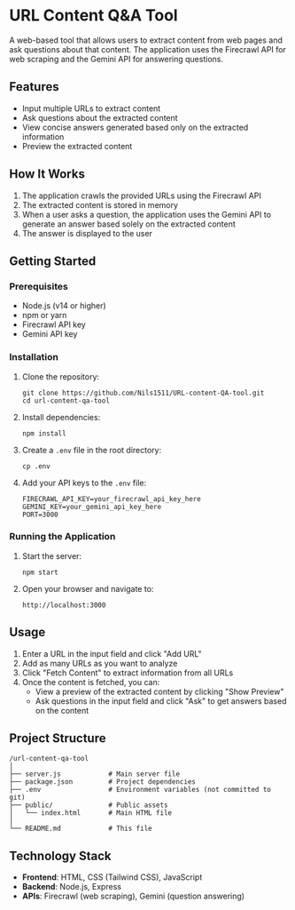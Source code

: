 # URL Content Q&A Tool

A web-based tool that allows users to extract content from web pages and ask questions about that content. The application uses the Firecrawl API for web scraping and the Gemini API for answering questions.

## Features

- Input multiple URLs to extract content
- Ask questions about the extracted content
- View concise answers generated based only on the extracted information
- Preview the extracted content

## How It Works

1. The application crawls the provided URLs using the Firecrawl API
2. The extracted content is stored in memory
3. When a user asks a question, the application uses the Gemini API to generate an answer based solely on the extracted content
4. The answer is displayed to the user

## Getting Started

### Prerequisites

- Node.js (v14 or higher)
- npm or yarn
- Firecrawl API key
- Gemini API key

### Installation

1. Clone the repository:
   ```
   git clone https://github.com/Nils1511/URL-content-QA-tool.git
   cd url-content-qa-tool
   ```

2. Install dependencies:
   ```
   npm install
   ```

3. Create a `.env` file in the root directory:
   ```
   cp .env
   ```

4. Add your API keys to the `.env` file:
   ```
   FIRECRAWL_API_KEY=your_firecrawl_api_key_here
   GEMINI_KEY=your_gemini_api_key_here
   PORT=3000
   ```

### Running the Application

1. Start the server:
   ```
   npm start
   ```

2. Open your browser and navigate to:
   ```
   http://localhost:3000
   ```

## Usage

1. Enter a URL in the input field and click "Add URL"
2. Add as many URLs as you want to analyze
3. Click "Fetch Content" to extract information from all URLs
4. Once the content is fetched, you can:
   - View a preview of the extracted content by clicking "Show Preview"
   - Ask questions in the input field and click "Ask" to get answers based on the content

## Project Structure

```
/url-content-qa-tool
│
├── server.js            # Main server file
├── package.json         # Project dependencies
├── .env                 # Environment variables (not committed to git)
├── public/              # Public assets
│   └── index.html       # Main HTML file
│
└── README.md            # This file
```

## Technology Stack

- **Frontend**: HTML, CSS (Tailwind CSS), JavaScript
- **Backend**: Node.js, Express
- **APIs**: Firecrawl (web scraping), Gemini (question answering)
